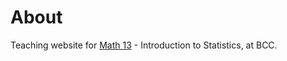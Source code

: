 # About

Teaching website for [Math 13](http://gastonsanchez.com/math13) - Introduction to Statistics, at BCC.